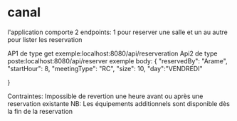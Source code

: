 # canal 
l'application comporte 2 endpoints: 1 pour reserver une salle et un au autre pour lister les reservation

AP1 de type get exemple:localhost:8080/api/reserveration
Api2 de type poste:localhost:8080/api/reserver
  exemple body: {
    "reservedBy": "Arame",
    "startHour": 8,
    "meetingType": "RC",
    "size": 10,
    "day":"VENDREDI"

}

Contraintes: Impossible de revertion une heure avant ou après une reservation existante
NB: Les équipements additionnels sont disponible dès la fin de la reservation
